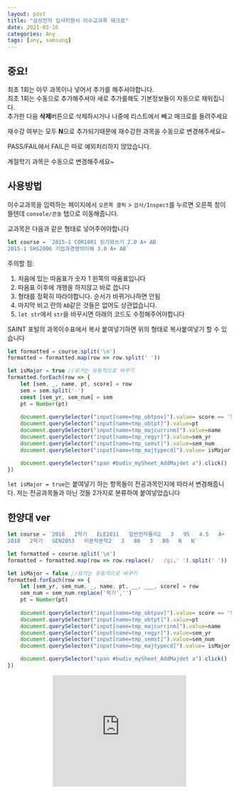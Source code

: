 ```yaml
---
layout: post
title: "삼성전자 입사지원서 이수교과목 매크로"
date: 2021-03-16
categories: Any
tags: [any, samsung]
---
```


## 중요!

최초 1회는 아무 과목이나 넣어서 추가를 해주셔야합니다.\
최초 1회는 수동으로 추가해주셔야 새로 추가를해도 기본정보들이 자동으로 채워집니다.\
추가한 다음 **삭제**버튼으로 삭제하시거나 나중에 리스트에서 빼고 매크로를 돌려주세요

재수강 여부는 모두 **N**으로 추가되기때문에 재수강한 과목을 수동으로 변경해주세요~

PASS/FAIL에서 FAIL은 따로 예외처리하지 않았습니다.

계절학기 과목은 수동으로 변경해주세요~

## 사용방법
이수교과목을 입력하는 페이지에서 `오른쪽 클릭` > `검사/Inspect`를 누르면 오른쪽 창이 뜰텐데 `console/콘솔` 탭으로 이동해줍니다.


교과목은 다음과 같은 형태로 넣어주어야합니다
```js
let course = `2015-1 COR1001 읽기와쓰기 2.0 A+ AB
2015-1 SHS2006 기업과경영의이해 3.0 A+ AB`
```
주의할 점:
1. 처음에 있는 따옴표가 숫자 1 왼쪽의 따옴표입니다
2. 따옴표 이후에 개행을 하지않고 바로 씁니다
3. 형태를 정확히 따라야합니다. 순서가 바뀌거나하면 안됨
4. 마지막 비고 란의 `AB`같은 것들은 없어도 상관없습니다.
5. `let str`에서 `str`을 바꾸시면 아래의 코드도 수정해주어야합니다

SAINT 포털의 과목이수표에서 복사 붙여넣기하면 위의 형태로 복사붙여넣기 할 수 있습니다


```js
let formatted = course.split('\n')
formatted = formatted.map(row => row.split(' '))

let isMajor = true //요거는 유동적으로 바꾸기
formatted.forEach(row => {
    let [sem, _, name, pt, score] = row
    sem = sem.split('-')
    const [sem_yr, sem_num] = sem
    pt = Number(pt)
    
    document.querySelector("input[name=tmp_obtpov]").value= score == 'S' ? 'PASS' : score.replace('0','')
    document.querySelector("input[name=tmp_obtpt]").value=pt
    document.querySelector("input[name=tmp_majcurrinm]").value=name
    document.querySelector("input[name=tmp_regyr]").value=sem_yr
    document.querySelector("input[name=tmp_semst]").value=sem_num
    document.querySelector("input[name=tmp_majtypecd]").value= isMajor ? 'A' : 'C'

    document.querySelector("span #budiv_mySheet_AddMajdet a").click()
})

```
`let isMajor = true`는 붙여넣기 하는 항목들이 전공과목인지에 따라서 변경해줍니다.
저는 전공과목들과 아닌 것들 2가지로 분류하여 붙여넣었습니다

## 한양대 ver
```js
let course = `2018   2학기   ELE1011   일반전자물리2   3   95   4.5   A+   N   N
2018   2학기   GEN2053   미분적분학2   3   80   3   B0   N   N`

let formatted = course.split('\n')
formatted = formatted.map(row => row.replace(/   /gi,' ').split(' '))

let isMajor = false //요거는 유동적으로 바꾸기
formatted.forEach(row => {
    let [sem_yr, sem_num, _, name, pt, __, ___, score] = row
    sem_num = sem_num.replace('학기','')
    pt = Number(pt)
    
    document.querySelector("input[name=tmp_obtpov]").value= score == 'S' ? 'PASS' : score.replace('0','')
    document.querySelector("input[name=tmp_obtpt]").value=pt
    document.querySelector("input[name=tmp_majcurrinm]").value=name
    document.querySelector("input[name=tmp_regyr]").value=sem_yr
    document.querySelector("input[name=tmp_semst]").value=sem_num
    document.querySelector("input[name=tmp_majtypecd]").value= isMajor ? 'A' : 'C'

    document.querySelector("span #budiv_mySheet_AddMajdet a").click()
})
```

<style>
  .responsive-wrap{ display:flex; justify-content:center;}
</style>
<div class="responsive-wrap">
  <iframe width="300" height="250" allowtransparency="true" src="https://tab2.clickmon.co.kr/pop/wp_ad_300.php?PopAd=CM_M_1003067%7C%5E%7CCM_A_1086005%7C%5E%7CAdver_M_1046207&mon_rf=REFERRER_URL" frameborder="0" scrolling="no"></iframe>
</div>
